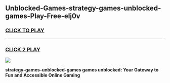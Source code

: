
## Unblocked-Games-strategy-games-unblocked-games-Play-Free-elj0v
<h3>
<a href="https://premium76.site?title=strategy-games-unblocked-games&ref=22A">CLICK TO PLAY</a></h3>
<hr>

<h3>
<a href="https://premium76.site?title=strategy-games-unblocked-games&ref=22A">CLICK 2 PLAY</a>
  
</h3>

<a href="https://premium76.site?title=strategy-games-unblocked-games&ref=22A"><img src="https://clearcache.store/games.png"></a>


**strategy-games-unblocked-games games unblocked: Your Gateway to Fun and Accessible Online Gaming**
